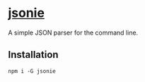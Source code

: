 # [jsonie](https://npmjs.org/package/jsonie)

A simple JSON parser for the command line.

## Installation

```
npm i -G jsonie
```